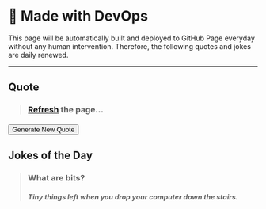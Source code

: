 **<h1>🤖 Made with DevOps</h1>**
<p>This page will be automatically built and deployed to GitHub Page everyday without any human intervention. Therefore, the following quotes and jokes are daily renewed.</p>
<hr/>
<div class="card">
  <h2><strong>Quote</strong></h2>
  <div class="card-body">
    <blockquote class="blockquote mb-0">
      <h3><a href="https://laansdole.github.io/LaansDole/daily-jokes/" target=_self>Refresh</a> the page...</h3>
      <footer class="blockquote-footer">
        <i><h4 title="Source Title"></h4></i>
      </footer>
    </blockquote>
    <button id="new-quote">Generate New Quote</button>
  </div>
</div>
<h2><strong>Jokes of the Day</strong></h2>


<blockquote><h3>What are bits?</h3><h4><i>Tiny things left when you drop your computer down the stairs.</i></h4></blockquote>
